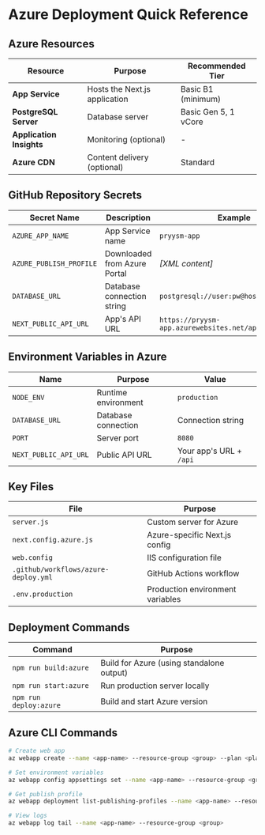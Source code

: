 # Azure Deployment Quick Reference

## Azure Resources

| Resource | Purpose | Recommended Tier |
|----------|---------|------------------|
| **App Service** | Hosts the Next.js application | Basic B1 (minimum) |
| **PostgreSQL Server** | Database server | Basic Gen 5, 1 vCore |
| **Application Insights** | Monitoring (optional) | - |
| **Azure CDN** | Content delivery (optional) | Standard |

## GitHub Repository Secrets

| Secret Name | Description | Example |
|-------------|-------------|---------|
| `AZURE_APP_NAME` | App Service name | `pryysm-app` |
| `AZURE_PUBLISH_PROFILE` | Downloaded from Azure Portal | *[XML content]* |
| `DATABASE_URL` | Database connection string | `postgresql://user:pw@host:5432/dbname` |
| `NEXT_PUBLIC_API_URL` | App's API URL | `https://pryysm-app.azurewebsites.net/api` |

## Environment Variables in Azure

| Name | Purpose | Value |
|------|---------|-------|
| `NODE_ENV` | Runtime environment | `production` |
| `DATABASE_URL` | Database connection | Connection string |
| `PORT` | Server port | `8080` |
| `NEXT_PUBLIC_API_URL` | Public API URL | Your app's URL + `/api` |

## Key Files

| File | Purpose |
|------|---------|
| `server.js` | Custom server for Azure |
| `next.config.azure.js` | Azure-specific Next.js config |
| `web.config` | IIS configuration file |
| `.github/workflows/azure-deploy.yml` | GitHub Actions workflow |
| `.env.production` | Production environment variables |

## Deployment Commands

| Command | Purpose |
|---------|---------|
| `npm run build:azure` | Build for Azure (using standalone output) |
| `npm run start:azure` | Run production server locally |
| `npm run deploy:azure` | Build and start Azure version |

## Azure CLI Commands

```bash
# Create web app
az webapp create --name <app-name> --resource-group <group> --plan <plan> --runtime "NODE|18-lts"

# Set environment variables
az webapp config appsettings set --name <app-name> --resource-group <group> --settings KEY=VALUE

# Get publish profile
az webapp deployment list-publishing-profiles --name <app-name> --resource-group <group> --xml

# View logs
az webapp log tail --name <app-name> --resource-group <group>
```